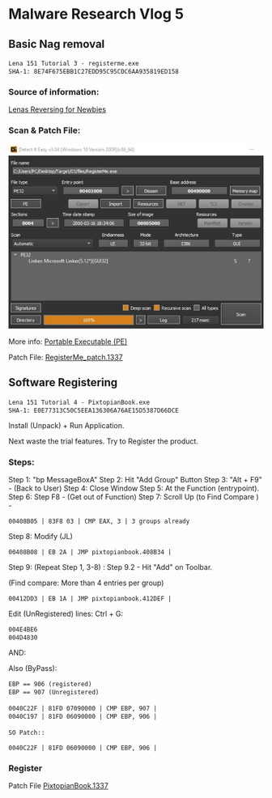 # Malware Research Vlog 5


## Basic Nag removal

```
Lena 151 Tutorial 3 - registerme.exe
SHA-1: 8E74F675EBB1C27EDD95C95CDC6AA935819ED158
```

### Source of information:
[Lenas Reversing for Newbies](https://forum.tuts4you.com/files/file/1307-lenas-reversing-for-newbies)

### Scan & Patch File:

![RegisterMe_EXE1](MRV5_EXE1.jpg)

More info:
[Portable Executable (PE)](../../PE.md)

Patch File: [RegisterMe_patch.1337](RegisterMe_patch.1337)


## Software Registering

```
Lena 151 Tutorial 4 - PixtopianBook.exe
SHA-1: E0E77313C50C5EEA136306A76AE15D5387D66DCE
```
Install (Unpack) + Run Application.

Next waste the trial features.
Try to Register the product.

### Steps:

Step 1: "bp MessageBoxA"
Step 2: Hit "Add Group" Button
Step 3: "Alt + F9" - (Back to User)
Step 4: Close Window
Step 5: At the Function (entrypoint).
Step 6: Step F8 - (Get out of Function)
Step 7: Scroll Up (to Find Compare ) -

```
00408B05 | 83F8 03 | CMP EAX, 3 | 3 groups already
```


Step 8: Modify (JL)

```
00408B08 | EB 2A | JMP pixtopianbook.408B34 |
```

Step 9: (Repeat Step 1, 3-8) : 
Step 9.2 - Hit "Add" on Toolbar.

(Find compare: More than 4 entries per group)
```
00412DD3 | EB 1A | JMP pixtopianbook.412DEF |
```

Edit (UnRegistered) lines:
Ctrl + G:
```
004E4BE6
004D4830
```

AND:

Also (ByPass):

```
EBP == 906 (registered)
EBP == 907 (Unregistered)

0040C22F | 81FD 07090000 | CMP EBP, 907 |
0040C197 | 81FD 06090000 | CMP EBP, 906 |

SO Patch::
```

```
0040C22F | 81FD 06090000 | CMP EBP, 906 |
```

### Register

Patch File [PixtopianBook.1337](PixtopianBook.1337)